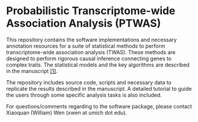 # Probabilistic Transcriptome-wide Association Analysis (PTWAS)

This repository contains the software implementations and necessary annotation resources for a suite of statistical methods to perform transcriptome-wide association analysis (TWAS). These methods are designed to perform rigorous causal inference connecting genes to complex traits. The statistical models and the key algorithms are described in the manuscript [\[1\]](https://biorxiv.org/).

The repository includes source code, scripts and necessary data to replicate the results described in the manuscript. A detailed tutorial to guide the users through some specific analysis tasks is also included.

For questions/comments regarding to the software package, please contact Xiaoquan (William) Wen (xwen at umich dot edu).





